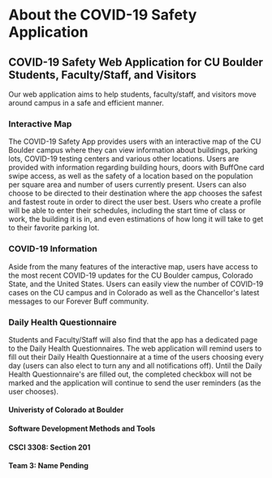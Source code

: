 
# About the COVID-19 Safety Application 

## COVID-19 Safety Web Application for CU Boulder Students, Faculty/Staff, and Visitors 
Our web application aims to help students, faculty/staff, and visitors move around campus in a safe and efficient manner. 

### Interactive Map 
The COVID-19 Safety App provides users with an interactive map of the CU Boulder campus where they can view information about buildings, parking lots, COVID-19 testing centers and various other locations. Users are provided with information regarding building hours, doors with BuffOne card swipe access, as well as the safety of a location based on the population per square area and number 
of users currently present. Users can also choose to be directed to their destination where the app chooses the safest and fastest 
route in order to direct the user best. Users who create a profile will be able to enter their schedules, including the start time of class or work, the building it is in, and even estimations of how long it will take to get to their favorite parking lot. 

### COVID-19 Information 
Aside from the many features of the interactive map, users have access to the most recent COVID-19 updates for the CU Boulder campus, Colorado State, and the United States. Users can easily view the number of COVID-19 cases on the CU campus and in Colorado as well as the Chancellor's latest messages to our Forever Buff community. 

### Daily Health Questionnaire 
Students and Faculty/Staff will also find that the app has a dedicated page to the Daily Health Questionnaires. The web application will remind users to fill out their Daily Health Questionnaire at a time of the users choosing every day (users can also elect to turn any and all notifications off). Until the Daily Health Questionnaire's are filled out, the completed checkbox will not be marked and the application will continue to send the user reminders (as the user chooses). 


#### Univeristy of Colorado at Boulder 
#### Software Development Methods and Tools 
#### CSCI 3308: Section 201
#### Team 3: Name Pending 
